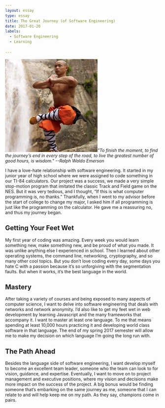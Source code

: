 ```yaml
---
layout: essay
type: essay
title: The Great Journey (of Software Engineering)
date: 2017-01-20
labels:
  - Software Engineering
  - Learning
  
---
```


<img class="ui tiny right spaced image" src="../images/monk.jpeg">*"To finish the moment, to find the journey’s end in every step of the road, to live the greatest number of good hours, is wisdom." --Ralph Waldo Emerson*

I have a love-hate relationship with software engineering. It started in my junior year of high school where we were assigned to code something in our TI-84 calculators. Our project was a success, we made a very simple stop-motion program that imitated the classic Track and Field game on the NES. But it was very tedious, and I thought, “If this is what computer programming is, no thanks.” Thankfully, when I went to my advisor before the start of college to change my major, I asked him if all programming is just like the programming on the calculator. He gave me a reassuring no, and thus my journey began. 


## Getting Your Feet Wet

My first year of coding was amazing. Every week you would learn something new, make something new, and be proud of what you made. It was unlike anything else I experienced in school. Then I learned about other operating systems, the command line, networking, cryptography, and so many other cool topics. But you don’t love coding every day, some days you hate C with a passion because it’s so unforgiving with the segmentation faults. But when it works, it’s the best language in the world. 


## Mastery

After taking a variety of courses and being exposed to many aspects of computer science, I want to delve into software engineering that deals with networks and network anonymity. I’d also like to get my feet wet in web development by learning Javascript and the many frameworks that accompany it. I want to master at least one language. To me that means spending at least 10,000 hours practicing it and developing world class software in that language. The end of my spring 2017 semester will allow me to make my decision on which language I’m going the long run with. 


## The Path Ahead

Besides the language side of software engineering, I want develop myself to become an excellent team leader, someone who the team can look to for vision, guidance, and expertise.  Eventually, I want to move on to project management and executive positions, where my vision and decisions make more impact on the success of the project. A big bonus would be finding someone that’s embarking on the same journey as me, someone that I can relate to and will help keep me on my path. As they say, champions come in pairs.    


